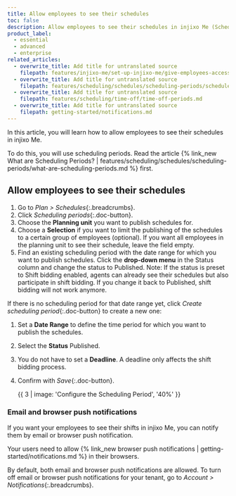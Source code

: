 ```yaml
---
title: Allow employees to see their schedules
toc: false
description: Allow employees to see their schedules in injixo Me (Schedules).
product_label:
  - essential
  - advanced
  - enterprise
related_articles:
  - overwrite_title: Add title for untranslated source
    filepath: features/injixo-me/set-up-injixo-me/give-employees-access-to-injixo-me.md
  - overwrite_title: Add title for untranslated source
    filepath: features/scheduling/schedules/scheduling-periods/schedules-enable-employees-to-swap-shifts.md
  - overwrite_title: Add title for untranslated source
    filepath: features/scheduling/time-off/time-off-periods.md
  - overwrite_title: Add title for untranslated source
    filepath: getting-started/notifications.md
---
```


In this article, you will learn how to allow employees to see their schedules in injixo Me.

To do this, you will use scheduling periods. Read the article {% link_new What are Scheduling Periods? | features/scheduling/schedules/scheduling-periods/what-are-scheduling-periods.md %} first.

## Allow employees to see their schedules

1. Go to _Plan > Schedules_{:.breadcrumbs}.
2. Click _Scheduling periods_{:.doc-button}.
3. Choose the **Planning unit** you want to publish schedules for.
4. Choose a **Selection** if you want to limit the publishing of the schedules to a certain group of employees (optional). If you want all employees in the planning unit to see their schedule, leave the field empty.
5. Find an existing scheduling period with the date range for which you want to publish schedules. Click the **drop-down menu** in the Status column and change the status to Published. Note: If the status is preset to Shift bidding enabled, agents can already see their schedules but also participate in shift bidding. If you change it back to Published, shift bidding will not work anymore.

If there is no scheduling period for that date range yet, click _Create scheduling period_{:.doc-button} to create a new one:

1. Set a **Date Range** to define the time period for which you want to publish the schedules.
2. Select the **Status** Published.
3. You do not have to set a **Deadline**. A deadline only affects the shift bidding process.
4. Confirm with _Save_{:.doc-button}.

   {{ 3 | image: 'Configure the Scheduling Period', '40%' }}

### Email and browser push notifications

If you want your employees to see their shifts in injixo Me, you can notify them by email or browser push notification.

Your users need to allow {% link_new browser push notifications | getting-started/notifications.md %} in their browsers.

By default, both email and browser push notifications are allowed. To turn off email or browser push notifications for your tenant, go to _Account > Notifications_{:.breadcrumbs}.
